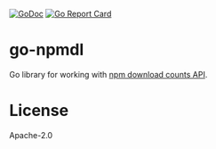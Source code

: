 [![GoDoc](https://godoc.org/github.com/bojand/go-npmdl?status.svg)](https://godoc.org/github.com/bojand/go-npmdl)
[![Go Report Card](https://goreportcard.com/badge/bojand/go-npmdl)](https://goreportcard.com/report/bojand/go-npmdl)

# go-npmdl
Go library for working with [npm download counts API](https://github.com/npm/download-counts).

# License

Apache-2.0
